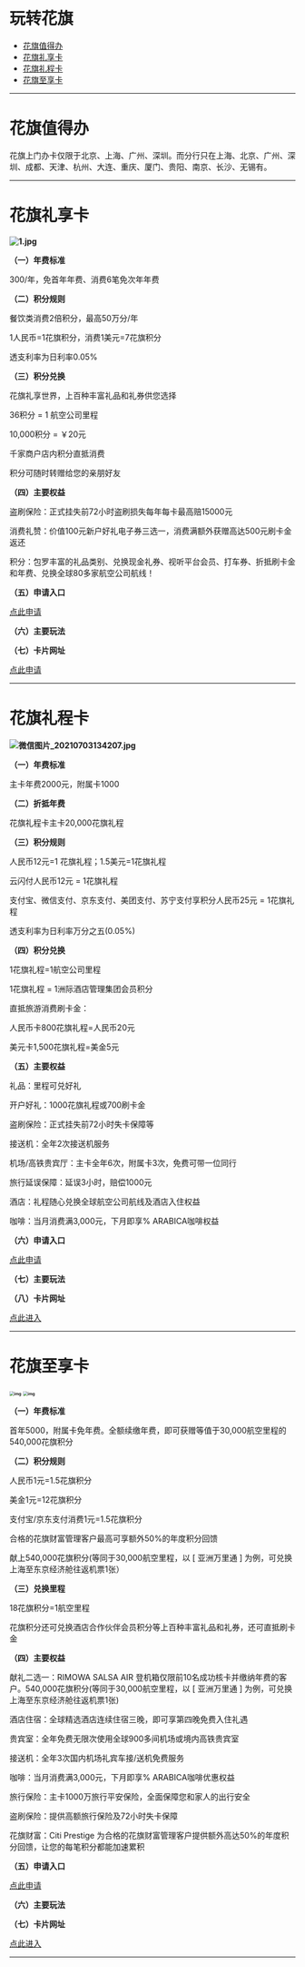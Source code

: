 # 玩转花旗

- [花旗值得办](#花旗值得办)
- [花旗礼享卡](#花旗礼享卡)
- [花旗礼程卡](#花旗礼程卡)
- [花旗至享卡](#花旗至享卡)

------

# 花旗值得办

花旗上门办卡仅限于北京、上海、广州、深圳。而分行只在上海、北京、广州、深圳、成都、天津、杭州、大连、重庆、厦门、贵阳、南京、长沙、无锡有。

------

# 花旗礼享卡

**![1.jpg](../media/1625291998534683.jpg)**

**（一）年费标准**

300/年，免首年年费、消费6笔免次年年费

**（二）积分规则**

餐饮类消费2倍积分，最高50万分/年

1人民币=1花旗积分，消费1美元=7花旗积分

透支利率为日利率0.05%

**（三）积分兑换**

花旗礼享世界，上百种丰富礼品和礼券供您选择

36积分 = 1 航空公司里程

10,000积分 = ￥20元

千家商户店内积分直抵消费

积分可随时转赠给您的亲朋好友

**（四）主要权益**

盗刷保险：正式挂失前72小时盗刷损失每年每卡最高赔15000元

消费礼赞：价值100元新户好礼电子券三选一，消费满额外获赠高达500元刷卡金返还

积分：包罗丰富的礼品类别、兑换现金礼券、视听平台会员、打车券、折抵刷卡金和年费、兑换全球80多家航空公司航线！

**（五）申请入口**

[点此申请](http://qr10.cn/D1rHgP)

**（六）主要玩法**

**（七）卡片网址**

[点此申请](https://www.citibank.com.cn/sim/ICARD/minisite/index_lix.html)

------

# 花旗礼程卡

**![微信图片_20210703134207.jpg](../media/1625291525608957.jpg)** 

**（一）年费标准**

主卡年费2000元，附属卡1000

**（二）折抵年费**

花旗礼程卡主卡20,000花旗礼程

**（三）积分规则**

人民币12元=1 花旗礼程；1.5美元=1花旗礼程

云闪付人民币12元 = 1花旗礼程

支付宝、微信支付、京东支付、美团支付、苏宁支付享积分人民币25元 = 1花旗礼程

透支利率为日利率万分之五(0.05%)

**（四）积分兑换**

1花旗礼程=1航空公司里程

1花旗礼程 = 1洲际酒店管理集团会员积分

直抵旅游消费刷卡金：

人民币卡800花旗礼程=人民币20元

美元卡1,500花旗礼程=美金5元

**（五）主要权益**

礼品：里程可兑好礼

开户好礼：1000花旗礼程或700刷卡金

盗刷保险：正式挂失前72小时失卡保障等

接送机：全年2次接送机服务

机场/高铁贵宾厅：主卡全年6次，附属卡3次，免费可带一位同行

旅行延误保障：延误3小时，赔偿1000元

酒店：礼程随心兑换全球航空公司航线及酒店入住权益

咖啡：当月消费满3,000元，下月即享% ARABICA咖啡权益

**（六）申请入口**

[点此申请](http://qr10.cn/D1rHgP)

**（七）主要玩法**

**（八）卡片网址**

[点此进入](https://www.citibank.com.cn/sim/ICARD/minisite/index_baijin.html)

------

# 花旗至享卡

**<img src="../media/1554173257cs.jpg" alt="img" style="zoom:50%;" /> <img src="../media/1554173276cs.jpg" alt="img" style="zoom:50%;" />**

**（一）年费标准**

首年5000，附属卡免年费。全额续缴年费，即可获赠等值于30,000航空里程的540,000花旗积分 

**（二）积分规则**

人民币1元=1.5花旗积分

美金1元=12花旗积分

支付宝/京东支付消费1元=1.5花旗积分

合格的花旗财富管理客户最高可享额外50%的年度积分回馈

献上540,000花旗积分(等同于30,000航空里程，以 [ 亚洲万里通 ] 为例，可兑换上海至东京经济舱往返机票1张）

**（三）兑换里程**

18花旗积分=1航空里程

花旗积分还可兑换酒店合作伙伴会员积分等上百种丰富礼品和礼券，还可直抵刷卡金

**（四）主要权益**

献礼二选一：RIMOWA SALSA AIR 登机箱仅限前10名成功核卡并缴纳年费的客户。540,000花旗积分(等同于30,000航空里程，以 [ 亚洲万里通 ] 为例，可兑换上海至东京经济舱往返机票1张)

酒店住宿：全球精选酒店连续住宿三晚，即可享第四晚免费入住礼遇

贵宾室：全年免费无限次使用全球900多间机场或境内高铁贵宾室

接送机：全年3次国内机场礼宾车接/送机免费服务

咖啡：当月消费满3,000元，下月即享% ARABICA咖啡优惠权益

旅行保险：主卡1000万旅行平安保险，全面保障您和家人的出行安全

盗刷保险：提供高额旅行保险及72小时失卡保障

花旗财富：Citi Prestige 为合格的花旗财富管理客户提供额外高达50%的年度积分回馈，让您的每笔积分都能加速累积

**（五）申请入口**

[点此申请](http://qr10.cn/D1rHgP)

**（六）主要玩法**

**（七）卡片网址**

[点此进入](https://www.citibank.com.cn/sim/ICARD/minisite/index_zxk.html)

---


